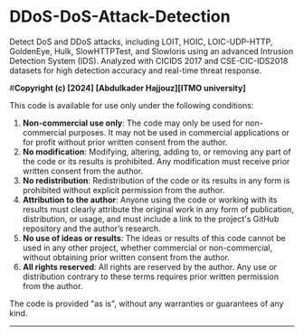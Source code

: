 # DDoS-DoS-Attack-Detection
Detect DoS and DDoS attacks, including LOIT, HOIC, LOIC-UDP-HTTP, GoldenEye, Hulk, SlowHTTPTest, and Slowloris using an advanced Intrusion Detection System (IDS). Analyzed with CICIDS 2017 and CSE-CIC-IDS2018 datasets for high detection accuracy and real-time threat response.


#**Copyright (c) [2024] [Abdulkader Hajjouz][ITMO university]**



This code is available for use only under the following conditions:
1. **Non-commercial use only**: The code may only be used for non-commercial purposes. It may not be used in commercial applications or for profit without prior written consent from the author.
2. **No modification**: Modifying, altering, adding to, or removing any part of the code or its results is prohibited. Any modification must receive prior written consent from the author.
3. **No redistribution**: Redistribution of the code or its results in any form is prohibited without explicit permission from the author.
4. **Attribution to the author**: Anyone using the code or working with its results must clearly attribute the original work in any form of publication, distribution, or usage, and must include a link to the project's GitHub repository and the author’s research.
5. **No use of ideas or results**: The ideas or results of this code cannot be used in any other project, whether commercial or non-commercial, without obtaining prior written consent from the author.
6. **All rights reserved**: All rights are reserved by the author. Any use or distribution contrary to these terms requires prior written permission from the author.

The code is provided "as is", without any warranties or guarantees of any kind.

---

